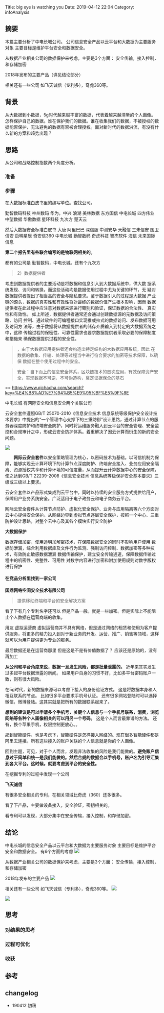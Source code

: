 Title: big eye is watching you
Date: 2019-04-12 22:04
Category: infoAnalysis

## 摘要
本篇主要分析了中电长城公司。
公司信息安全产品以云平台和大数据为主要服务对象
主要目标是维护平台安全和数据安全。

从数据产业相关公司的数据保护来考虑，主要是3个方面：
安全传输，接入控制，和存储加密

2018年发布的主要产品（详见结论部分）

相关还有一些公司
如飞天诚信（专利多），奇虎360等。

## 背景
从大数据到小数据，5g时代越来越丰富的数据，代表着越来越清晰的个人画像。怎样保护自己的数据。谁在保护我们的数据。谁在收集我们的数据，不被授权的数据能否保护，无法避免的数据有否被合理授权。面对新时代的数据洪流，有没有什么新的方案和趋势出现？

## 思路
从公司和战略控制指数两个角度分析。

### 准备

### 步骤
在大数据标准白皮书里的编写单位。查找公司。

勤智数码科技
神州数码
华为，中兴
浪潮
美林数据
东方国信
中电长城
四方伟业
中埅数据
华傲数据
星环科技
九次方
楚天云

然后大数据安全标准白皮书
大唐
阿里巴巴
深信服
中测安华
天融信
三未信安
国卫信安
启明星辰
奇安信360
中电长城
勤智数码
奇虎科技
智杰软件
海信
未来国际信息

**第二个报告里有些联合编写的是物联网相关的。**

都有的公司是 勤智数码，中电长城。还有个九次方


> 2）数据提供者 

考虑到数据提供者的主要活动是将数据和信息引入到大数据系统中，供大数
据系统发现、访问和转换，而这些活动均是数据使用过程中尤为关键的环节，无
疑对数据提供者提出了相当高的安全与隐私要求。鉴于数据引入的过程是大数据
产业链的源头，数据的真实性和有效性将对最终的数据价值产生根本影响，因而
数据提供者在此过程中应注意对数据来源进行甄别和验证，保证数据的合法性、
真实性和有效性。 
如上所述，数据提供者通常还会通过创建数据源的元数据及访问策略、访问
控制、通过软件的可编程接口实现推或拉式的数据访问、发布数据可用及访问方
法等，由于数据将从数据提供者的储存介质输入到特定的大数据系统之中，这种
传输过程的保密性、可靠性需求也要求数据提供者采取必要的保障制度和措施来
确保数据提供过程的安全性。 

>，由于大数据应用提供者还会构造出特定结构的大数据应用系统，因此
在数据的收集、传输、处理等过程当中进行符合要求的加密等技术保障，以确保
数据在整个使用过程中的安全。 

> 安全：自下而上的信息安全体系，区块链技术的首次应用，有效保障资产安
全，实现数据不可逆、不可伪造构，奠定证据保全的基石

==
https://www.qichacha.com/search?key=%E4%B8%AD%E7%94%B5%E9%95%BF%E5%9F%8E

中电长城
有网际安全和信息安全两个关联公司

   云安全套件遵照GB/T 25070-2010《信息安全技术 信息系统等级保护安全设计技术要求》中提出的“一个管理中心支撑下的三重防御”设计思路，通过计算节点的服务器深度防护和终端安全防护，同时将运维服务融入到云平台的安全管理、安全监控和合规审计之中，形成云安全防护体系。着重解决了因云计算而衍生的新的安全问题。

![](http://www.cecgw.cn/userfiles/image/508.jpg)


　　**网际云安全套件**以安全策略管理为核心，以密码技术为基础，以可信机制为保障，能够实现云计算环境下的计算节点深度防护、终端安全接入、业务应用安全隔离、资源授权共享和计算环境的可信度量，从而提升云计算数据中心的安全保障，使之达到GB/T 22239-2008《信息安全技术 信息系统等级保护安全基本要求》三级或三级以上要求。


云安全套件以产品形式集成到云平台中，同时以持续的安全服务方式提供给用户，保障用户业务系统安全。广泛适用于电子政务云和电子商务云平台。

  网际云安全套件从计算节点防护、虚拟化安全保护、业务与应用隔离等六个方面对云中心提供安全保护。从网络边界到虚拟节点逐层安全保护，按照一个中心、三重防护设计思路，对整个云中心及其各个模块实行安全防护

  **大数据保护**

数据存储加密，使用透明加解密技术，在保障数据安全的同时不影响用户使用
数据防泄漏，综合利用数据库及文件行为监测、强制访问控制、数据加密等多种技术，有效防止敏感数据泄漏
数据传输保护，建立安全传输通道，保障数据传输过程中的机密性、完整性、可用性
对数字内容进行加密和附加使用规则对数字版权进行保护

#### 在竞品分析里找到一家公司
 
 **国鼎网络空间安全技术有限公司**

 > 提供移动终端和平台的安全解决方案

 看了下有几个专利名字还可以
 但是产品一般。就是一些加密。但是实际上不能阻止个人数据在运营商端的收集。

 用友 虚拟运营商
 虚拟运营商并不具有网络，但是通过网络的租赁和使用为客户提供服务，将更多的精力投入到对于新业务的开发、运营、推广、销售等领域，这样就可以为用户提供更为专业的服务。

 最后数据还是在运营商那里
 但是这是不是有价值数据了？
 应该还是原始的，没有再加工

**从公司和平台角度来说，数据一旦发生风险，都是批量泄露的。**
近年来其实发生过多起平台数据泄露的新闻。
如果用户自身的习惯不好，比如多平台密码账户一致，则有很大风险。


在5g时代，新的数据来源可以考虑下接入的身份验证方式。
这是将数据本身和人相互联系的节点。
比如很多平台要求手机号认证。
还有很多网站登陆时可以选择微信，微博登陆。这其实就是把所有的数据联系起来了。

**想到的建议是可以申请多个手机号，关键个人信息与一个手机号联系，消费，浏览网络等各种个人画像相关的可以用另一个号码。**
这是个人而言最靠谱的方法。
还有，换个苹果手机，权限控制更放心。。

那到智能硬件，也是考虑下，智能硬件是怎样接入网络的。现在很多智能硬件都是阿里去连接。所有这些接入的账户关联的个人信息就是你的个人画像。

回到主题，可见，对于个人而言，发现非法收集的风险是我们能做的。**避免账户信息过于简单和统一是我们能做的。然后合规的数据会以手机号，账户名为引导汇集到各大平台。这时候，就要考虑到平台的安全性。**

在挖掘专利的过程中发现一个公司

**飞天诚信**

有很多安全相关的专利，在相关领域比奇虎（360）还多很多。

看了下产品，主要做设备接入，安全验证，密钥相关的。

看专利可以发现，大部分集中在安全传输，接入控制，和存储加密。



## 结论

中电长城的信息安全产品以云平台和大数据为主要服务对象
主要目标是维护平台安全和数据安全。
有6个方面的考虑
![](http://vipkshttp0.wiz.cn/ks/share/resources/fdc45804-defb-11e1-a291-00237def97cc/c8dc1678-5c0a-48bf-9a5d-fe65058fca9b/index_files/582ebf6a-a3c6-4c1e-bda1-6a01287000a0.jpg)

从数据产业相关公司的数据保护来考虑，主要是3个方面：
安全传输，接入控制，和存储加密

2018年发布的主要产品
![](http://vipkshttp0.wiz.cn/ks/share/resources/fdc45804-defb-11e1-a291-00237def97cc/c8dc1678-5c0a-48bf-9a5d-fe65058fca9b/index_files/9be3b75a-3261-4429-88d1-3ad2a9e5bfba.png)

相关还有一些公司
如飞天诚信（专利多），奇虎360等。
![](http://vipkshttp0.wiz.cn/ks/share/resources/fdc45804-defb-11e1-a291-00237def97cc/c8dc1678-5c0a-48bf-9a5d-fe65058fca9b/index_files/199688eb-4620-4db9-800d-d82b414c0935.png)

![](http://vipkshttp0.wiz.cn/ks/share/resources/fdc45804-defb-11e1-a291-00237def97cc/c8dc1678-5c0a-48bf-9a5d-fe65058fca9b/index_files/f2d75d34-10a6-4fd4-89c6-466220473483.png)




## 思考
### 对结果的思考

### 过程可优化

### 收获


## 参考

## changelog
* 190412 初稿


